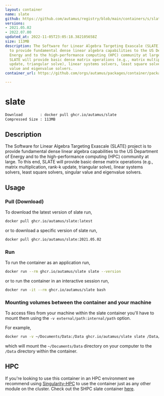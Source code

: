 ```yaml
---
layout: container
name: slate
github: https://github.com/autamus/registry/blob/main/containers/s/slate/spack.yaml
versions:
- 2021.05.02
- 2022.07.00
updated_at: 2022-11-05T23:05:18.382105658Z
size: 113MB
description: The Software for Linear Algebra Targeting Exascale (SLATE) project is
  to provide fundamental dense linear algebra capabilities to the US Department of
  Energy and to the high-performance computing (HPC) community at large. To this end,
  SLATE will provide basic dense matrix operations (e.g., matrix multiplication, rank-k
  update, triangular solve), linear systems solvers, least square solvers, singular
  value and eigenvalue solvers.
container_url: https://github.com/orgs/autamus/packages/container/package/slate

---
```

# slate
```bash 
Download        : docker pull ghcr.io/autamus/slate
Compressed Size : 113MB
```

## Description
The Software for Linear Algebra Targeting Exascale (SLATE) project is to provide fundamental dense linear algebra capabilities to the US Department of Energy and to the high-performance computing (HPC) community at large. To this end, SLATE will provide basic dense matrix operations (e.g., matrix multiplication, rank-k update, triangular solve), linear systems solvers, least square solvers, singular value and eigenvalue solvers.

## Usage
### Pull (Download)
To download the latest version of slate run,

```bash
docker pull ghcr.io/autamus/slate:latest
```

or to download a specific version of slate run,

```bash
docker pull ghcr.io/autamus/slate:2021.05.02
```
### Run
To run the container as an application run,
```bash
docker run --rm ghcr.io/autamus/slate slate --version
```

or to run the container in an interactive session run,
```bash
docker run -it --rm ghcr.io/autamus/slate bash
```

### Mounting volumes between the container and your machine
To access files from your machine within the slate container you'll have to mount them using the `-v external/path:internal/path` option.

For example,
```bash
docker run -v ~/Documents/Data:/Data ghcr.io/autamus/slate slate /Data/myData.csv
```
which will mount the `~/Documents/Data` directory on your computer to the `/Data` directory within the container.

## HPC
If you're looking to use this container in an HPC environment we recommend using [Singularity-HPC](https://singularity-hpc.readthedocs.io) to use the container just as any other module on the cluster. Check out the SHPC slate container [here](https://singularityhub.github.io/singularity-hpc/r/ghcr.io-autamus-slate/).